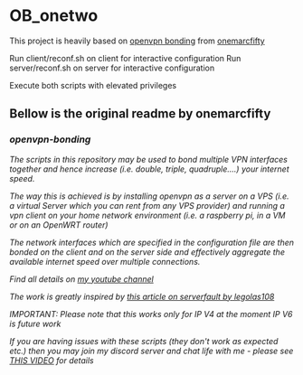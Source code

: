 # OB_onetwo
This project is heavily based on [openvpn bonding](https://github.com/onemarcfifty/openvpn-bonding) from [onemarcfifty](https://github.com/onemarcfifty)

Run client/reconf.sh on client for interactive configuration
Run server/reconf.sh on server for interactive configuration

Execute both scripts with elevated privileges

## Bellow is the original readme by onemarcfifty

### _openvpn-bonding_
_The scripts in this repository may be used to bond multiple VPN interfaces together and hence increase (i.e. double, triple, quadruple....) your internet speed._

_The way this is achieved is by installing openvpn as a server on a VPS (i.e. a virtual Server which you can rent from any VPS provider) and running a vpn client on your home network environment (i.e. a raspberry pi, in a VM or on an OpenWRT router)_

_The network interfaces which are specified in the configuration file are then bonded on the client and on the server side and effectively aggregate the available internet speed over multiple connections._

_Find all details on [my youtube channel](https://www.youtube.com/channel/UCG5Ph9Mm6UEQLJJ-kGIC2AQ)_

_The work is greatly inspired by [this article on serverfault by legolas108](https://serverfault.com/questions/977589/how-to-bond-two-multiple-internet-connections-for-increased-speed-and-failover)_

_IMPORTANT: Please note that this works only for IP V4 at the moment_
_IP V6 is future work_

_If you are having issues with these scripts (they don't work as expected etc.) then you may join my discord server and chat life with me - please see [THIS VIDEO](https://youtu.be/VouCBt1NTjw) for details_
